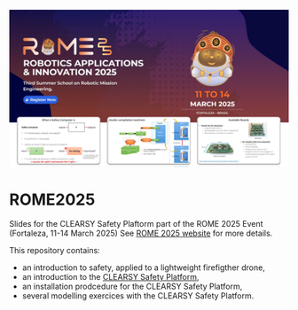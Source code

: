 ![](title.jpg)
# ROME2025
Slides for the CLEARSY Safety Plaftorm part of the ROME 2025 Event (Fortaleza, 11-14 March 2025)
See [ROME 2025 website](https://rome.gesaduece.com.br/) for more details.

This repository contains:
- an introduction to safety, applied to a lightweight firefigther drone,
- an introduction to the [CLEARSY Safety Platform](https://www.clearsy.com/en/components/calculateur-clearsy-safety-plateform/),
- an installation prodcedure for the CLEARSY Safety Platform,
- several modelling exercices with the CLEARSY Safety Platform.
